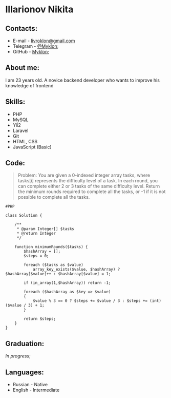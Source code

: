 # Illarionov Nikita
## Contacts: 
  * E-mail - livroklon@gmail.com
  * Telegram - [@Myklon](https://t.me/Myklon);
  * GitHub - [Myklon](https://github.com/Myklon);

## About me:
I am 23 years old. A novice backend developer who wants to improve his knowledge of frontend

## Skills:
* PHP
* MySQL
* Yii2
* Laravel
* Git
* HTML, CSS
* JavaScript (Basic)

## Code:
> Problem: You are given a 0-indexed integer array tasks, where tasks[i] represents the difficulty level of a task. In each round, you can complete either 2 or 3 tasks of the same difficulty level.
Return the minimum rounds required to complete all the tasks, or -1 if it is not possible to complete all the tasks.
```
#PHP

class Solution {

    /**
     * @param Integer[] $tasks
     * @return Integer
     */
     
    function minimumRounds($tasks) {
        $hashArray = [];
        $steps = 0;
        
        foreach ($tasks as $value)
            array_key_exists($value, $hashArray) ? $hashArray[$value]++ : $hashArray[$value] = 1;
        
        if (in_array(1,$hashArray)) return -1;

        foreach ($hashArray as $key => $value)
        {
            $value % 3 == 0 ? $steps += $value / 3 : $steps += (int)($value / 3) + 1;
        }
        
        return $steps;
    }
}
```
## Graduation:
*In progress*;

## Languages:
* Russian - Native
* English - Intermediate